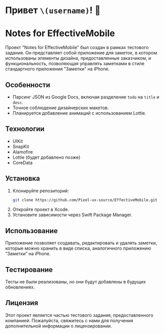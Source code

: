 # Привет `\(username)`! 👋
# Notes for EffectiveMobile
Проект "Notes for EffectiveMobile" был создан в рамках тестового задания. Он представляет собой приложение для заметок, в котором использованы элементы дизайна, предоставленные заказчиком, и функциональность, позволяющая управлять заметками в стиле стандартного приложения "Заметки" на iPhone.

## Особенности
- Парсинг JSON из Google Docs, включая разделение `todo` на `title` и `desc`.
- Точное соблюдение дизайнерских макетов.
- Планируется добавление анимаций с использованием Lottie.

## Технологии
- UIKit
- SnapKit
- Alamofire
- Lottie (будет добавлено позже)
- CoreData

## Установка
1. Клонируйте репозиторий:
   ```bash
   git clone https://github.com/Pixel-ux-source/EffectiveMobile.git

2.	Откройте проект в Xcode.
3.	Установите зависимости через Swift Package Manager.

## Использование
Приложение позволяет создавать, редактировать и удалять заметки, которые можно хранить в виде списка, аналогичного приложению “Заметки” на iPhone.

## Тестирование
Тесты не были реализованы, но они будут добавлены в будущих обновлениях.

## Лицензия
Этот проект является частью тестового задания, предоставленного компанией. Пожалуйста, свяжитесь с нами для получения дополнительной информации о лицензировании.
